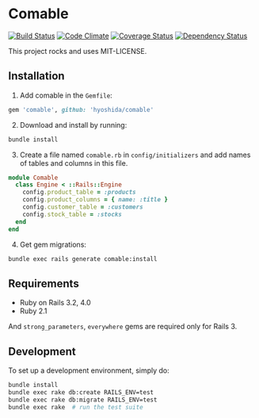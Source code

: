 # Comable

[![Build Status](https://secure.travis-ci.org/hyoshida/comable.png)](http://travis-ci.org/hyoshida/comable)
[![Code Climate](https://codeclimate.com/github/hyoshida/comable.png)](https://codeclimate.com/github/hyoshida/comable)
[![Coverage Status](https://coveralls.io/repos/hyoshida/comable/badge.png)](https://coveralls.io/r/hyoshida/comable)
[![Dependency Status](https://www.versioneye.com/user/projects/531934ceec1375cd39000931/badge.png)](https://www.versioneye.com/user/projects/531934ceec1375cd39000931)

This project rocks and uses MIT-LICENSE.

## Installation

1. Add comable in the `Gemfile`:

  ```ruby
  gem 'comable', github: 'hyoshida/comable'
  ```

2. Download and install by running:

  ```bash
  bundle install
  ```

3. Create a file named `comable.rb` in `config/initializers` and add names of tables and columns in this file.

  ```ruby
  module Comable
    class Engine < ::Rails::Engine
      config.product_table = :products
      config.product_columns = { name: :title }
      config.customer_table = :customers
      config.stock_table = :stocks
    end
  end
  ```

4. Get gem migrations:

  ```bash
  bundle exec rails generate comable:install
  ```

## Requirements

* Ruby on Rails 3.2, 4.0
* Ruby 2.1

And `strong_parameters`, `everywhere` gems are required only for Rails 3.

## Development

To set up a development environment, simply do:

```bash
bundle install
bundle exec rake db:create RAILS_ENV=test
bundle exec rake db:migrate RAILS_ENV=test
bundle exec rake  # run the test suite
```
